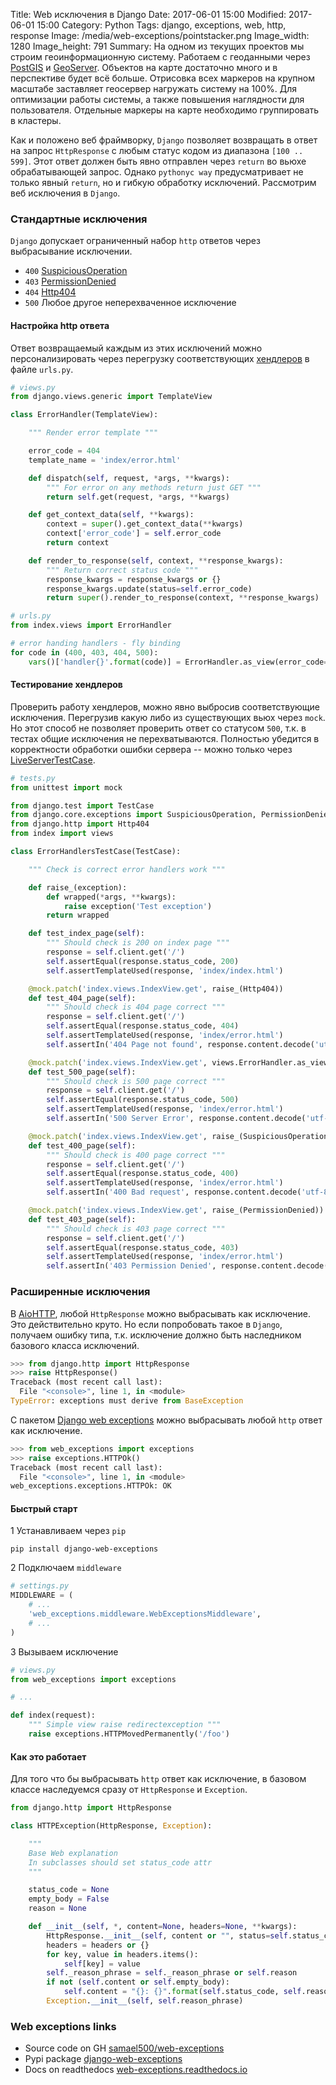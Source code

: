 Title: Web исключения в Django
Date: 2017-06-01 15:00
Modified: 2017-06-01 15:00
Category: Python
Tags: django, exceptions, web, http, response
Image: /media/web-exceptions/pointstacker.png
Image_width: 1280
Image_height: 791
Summary:
    На одном из текущих проектов мы строим геоинформационную систему.
    Работаем с геоданными через [PostGIS](http://postgis.net/)
    и [GeoServer](http://geoserver.org/). Объектов на карте достаточно много
    и в перспективе будет всё больше. Отрисовка всех маркеров на крупном масштабе
    заставляет геосервер нагружать систему на 100%. Для оптимизации работы системы,
    а также повышения наглядности для пользователя. Отдельные маркеры на карте
    необходимо группировать в кластеры.

Как и положено веб фраймворку, `Django` позволяет
возвращать в ответ на запрос `HttpResponse` с любым статус кодом
из диапазона `[100 .. 599]`. Этот ответ должен быть явно отправлен
через `return` во вьюхе обрабатывающей запрос.
Однако `pythonyc way` предусматривает не только
явный `return`, но и гибкую обработку исключений.
Рассмотрим веб исключения в `Django`.

### Стандартные исключения

`Django` допускает ограниченный набор `http` ответов через
выбрасывание исключении.

- `400` [SuspiciousOperation](https://docs.djangoproject.com/en/1.11/ref/exceptions/#suspiciousoperation)
- `403` [PermissionDenied](https://docs.djangoproject.com/en/1.11/ref/exceptions/#permissiondenied)
- `404` [Http404](https://docs.djangoproject.com/en/1.11/topics/http/views/#the-http404-exception)
- `500` Любое другое неперехваченное исключение

#### Настройка http ответа

Ответ возвращаемый каждым из этих исключений можно персонализировать
через перегрузку соответствующих
[хендлеров](https://docs.djangoproject.com/en/1.11/topics/http/views/#customizing-error-views)
в файле `urls.py`.

```python
# views.py
from django.views.generic import TemplateView

class ErrorHandler(TemplateView):

    """ Render error template """

    error_code = 404
    template_name = 'index/error.html'

    def dispatch(self, request, *args, **kwargs):
        """ For error on any methods return just GET """
        return self.get(request, *args, **kwargs)

    def get_context_data(self, **kwargs):
        context = super().get_context_data(**kwargs)
        context['error_code'] = self.error_code
        return context

    def render_to_response(self, context, **response_kwargs):
        """ Return correct status code """
        response_kwargs = response_kwargs or {}
        response_kwargs.update(status=self.error_code)
        return super().render_to_response(context, **response_kwargs)
```

```python
# urls.py
from index.views import ErrorHandler

# error handing handlers - fly binding
for code in (400, 403, 404, 500):
    vars()['handler{}'.format(code)] = ErrorHandler.as_view(error_code=code)
```

#### Тестирование хендлеров

Проверить работу хендлеров, можно явно выбросив соответствующие исключения.
Перегрузив какую либо из существующих вьюх через `mock`.
Но этот способ не позволяет проверить ответ со статусом `500`, т.к. в тестах
общие исключения не перехватываются. Полностью убедится в корректности
обработки ошибки сервера -- можно только через
[LiveServerTestCase](https://docs.djangoproject.com/en/1.11/topics/testing/tools/#django.test.LiveServerTestCase).

```python
# tests.py
from unittest import mock

from django.test import TestCase
from django.core.exceptions import SuspiciousOperation, PermissionDenied
from django.http import Http404
from index import views

class ErrorHandlersTestCase(TestCase):

    """ Check is correct error handlers work """

    def raise_(exception):
        def wrapped(*args, **kwargs):
            raise exception('Test exception')
        return wrapped

    def test_index_page(self):
        """ Should check is 200 on index page """
        response = self.client.get('/')
        self.assertEqual(response.status_code, 200)
        self.assertTemplateUsed(response, 'index/index.html')

    @mock.patch('index.views.IndexView.get', raise_(Http404))
    def test_404_page(self):
        """ Should check is 404 page correct """
        response = self.client.get('/')
        self.assertEqual(response.status_code, 404)
        self.assertTemplateUsed(response, 'index/error.html')
        self.assertIn('404 Page not found', response.content.decode('utf-8'))

    @mock.patch('index.views.IndexView.get', views.ErrorHandler.as_view(error_code=500))
    def test_500_page(self):
        """ Should check is 500 page correct """
        response = self.client.get('/')
        self.assertEqual(response.status_code, 500)
        self.assertTemplateUsed(response, 'index/error.html')
        self.assertIn('500 Server Error', response.content.decode('utf-8'))

    @mock.patch('index.views.IndexView.get', raise_(SuspiciousOperation))
    def test_400_page(self):
        """ Should check is 400 page correct """
        response = self.client.get('/')
        self.assertEqual(response.status_code, 400)
        self.assertTemplateUsed(response, 'index/error.html')
        self.assertIn('400 Bad request', response.content.decode('utf-8'))

    @mock.patch('index.views.IndexView.get', raise_(PermissionDenied))
    def test_403_page(self):
        """ Should check is 403 page correct """
        response = self.client.get('/')
        self.assertEqual(response.status_code, 403)
        self.assertTemplateUsed(response, 'index/error.html')
        self.assertIn('403 Permission Denied', response.content.decode('utf-8'))
```

### Расширенные исключения

В [AioHTTP](https://github.com/aio-libs/aiohttp), любой `HttpResponse`
можно выбрасывать как исключение. Это действительно круто. Но если попробовать
такое в `Django`, получаем ошибку типа,
т.к. исключение должно быть наследником базового класса исключений.

```python
>>> from django.http import HttpResponse
>>> raise HttpResponse()
Traceback (most recent call last):
  File "<console>", line 1, in <module>
TypeError: exceptions must derive from BaseException
```

С пакетом [Django web exceptions](https://pypi.python.org/pypi/django-web-exceptions)
можно выбрасывать любой `http` ответ как исключение.

```python
>>> from web_exceptions import exceptions
>>> raise exceptions.HTTPOk()
Traceback (most recent call last):
  File "<console>", line 1, in <module>
web_exceptions.exceptions.HTTPOk: OK
```

#### Быстрый старт

1 Устанавливаем через `pip`

```
pip install django-web-exceptions
```

2 Подключаем `middleware`

```python
# settings.py
MIDDLEWARE = (
    # ...
    'web_exceptions.middleware.WebExceptionsMiddleware',
    # ...
)
```

3 Вызываем исключение

```python
# views.py
from web_exceptions import exceptions

# ...

def index(request):
    """ Simple view raise redirectexception """
    raise exceptions.HTTPMovedPermanently('/foo')
```

#### Как это работает

Для того что бы выбрасывать `http` ответ как исключение,
в базовом классе наследуемся сразу от `HttpResponse` и `Exception`.

```python
from django.http import HttpResponse

class HTTPException(HttpResponse, Exception):

    """
    Base Web explanation
    In subclasses should set status_code attr
    """

    status_code = None
    empty_body = False
    reason = None

    def __init__(self, *, content=None, headers=None, **kwargs):
        HttpResponse.__init__(self, content or "", status=self.status_code, **kwargs)
        headers = headers or {}
        for key, value in headers.items():
            self[key] = value
        self._reason_phrase = self._reason_phrase or self.reason
        if not (self.content or self.empty_body):
            self.content = "{}: {}".format(self.status_code, self.reason_phrase).encode(self.charset)
        Exception.__init__(self, self.reason_phrase)
```

### Web exceptions links

- Source code on GH [samael500/web-exceptions](https://github.com/samael500/web-exceptions)
- Pypi package [django-web-exceptions](https://pypi.python.org/pypi/django-web-exceptions/0.1.4)
- Docs on readthedocs [web-exceptions.readthedocs.io](http://web-exceptions.readthedocs.io/en/latest/readme.html)
